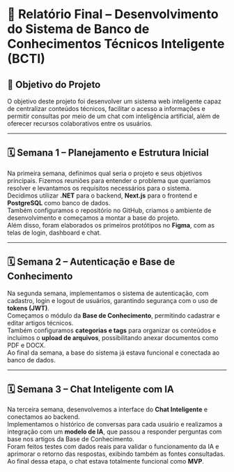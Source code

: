 # 🧾 Relatório Final – Desenvolvimento do Sistema de Banco de Conhecimentos Técnicos Inteligente (BCTI)

## 🎯 Objetivo do Projeto
O objetivo deste projeto foi desenvolver um sistema web inteligente capaz de centralizar conteúdos técnicos, facilitar o acesso a informações e permitir consultas por meio de um chat com inteligência artificial, além de oferecer recursos colaborativos entre os usuários.

---

## 🗓️ Semana 1 – Planejamento e Estrutura Inicial
Na primeira semana, definimos qual seria o projeto e seus objetivos principais. Fizemos reuniões para entender o problema que queríamos resolver e levantamos os requisitos necessários para o sistema.  
Decidimos utilizar **.NET** para o backend, **Next.js** para o frontend e **PostgreSQL** como banco de dados.  
Também configuramos o repositório no GitHub, criamos o ambiente de desenvolvimento e começamos a montar a base do projeto.  
Além disso, foram elaborados os primeiros protótipos no **Figma**, com as telas de login, dashboard e chat.

---

## 🗓️ Semana 2 – Autenticação e Base de Conhecimento
Na segunda semana, implementamos o sistema de autenticação, com cadastro, login e logout de usuários, garantindo segurança com o uso de **tokens (JWT)**.  
Começamos o módulo da **Base de Conhecimento**, permitindo cadastrar e editar artigos técnicos.  
Também configuramos **categorias e tags** para organizar os conteúdos e incluímos o **upload de arquivos**, possibilitando anexar documentos como PDF e DOCX.  
Ao final da semana, a base do sistema já estava funcional e conectada ao banco de dados.

---

## 🗓️ Semana 3 – Chat Inteligente com IA
Na terceira semana, desenvolvemos a interface do **Chat Inteligente** e conectamos ao backend.  
Implementamos o histórico de conversas para cada usuário e realizamos a integração com um **modelo de IA**, que passou a responder perguntas com base nos artigos da Base de Conhecimento.  
Foram feitos testes com dados reais para validar o funcionamento da IA e aprimorar o retorno das respostas, exibindo também as fontes consultadas.  
Ao final dessa etapa, o chat estava totalmente funcional como **MVP**.
